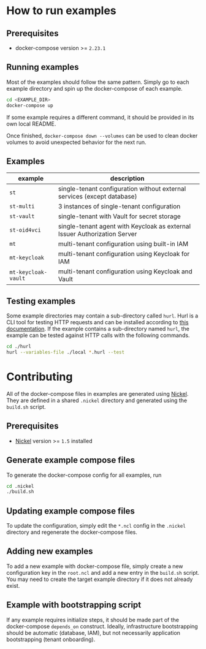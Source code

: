 # How to run examples

## Prerequisites

- docker-compose version >= `2.23.1`

## Running examples

Most of the examples should follow the same pattern.
Simply go to each example directory and spin up the docker-compose of each example.

```bash
cd <EXAMPLE_DIR>
docker-compose up
```

If some example requires a different command, it should be provided in its own local README.

Once finished, `docker-compose down --volumes` can be used to clean docker volumes to avoid unexpected behavior for the next run.

## Examples

| example             | description                                                               |
|---------------------|---------------------------------------------------------------------------|
| `st`                | single-tenant configuration without external services (except database)   |
| `st-multi`          | 3 instances of single-tenant configuration                                |
| `st-vault`          | single-tenant with Vault for secret storage                               |
| `st-oid4vci`        | single-tenant agent with Keycloak as external Issuer Authorization Server |
| `mt`                | multi-tenant configuration using built-in IAM                             |
| `mt-keycloak`       | multi-tenant configuration using Keycloak for IAM                         |
| `mt-keycloak-vault` | multi-tenant configuration using Keycloak and Vault                       |

## Testing examples

Some example directories may contain a sub-directory called `hurl`.
Hurl is a CLI tool for testing HTTP requests and can be installed according to [this documentation](https://hurl.dev/docs/installation.html).
If the example contains a sub-directory named `hurl`, the example can be tested against HTTP calls with the following commands.

```bash
cd ./hurl
hurl --variables-file ./local *.hurl --test
```

# Contributing

All of the docker-compose files in examples are generated using [Nickel](https://nickel-lang.org/).
They are defined in a shared `.nickel` directory and generated using the `build.sh` script.

## Prerequisites

- [Nickel](https://nickel-lang.org/) version >= `1.5` installed

## Generate example compose files

To generate the docker-compose config for all examples, run

```bash
cd .nickel
./build.sh
```

## Updating example compose files

To update the configuration, simply edit the `*.ncl` config in the `.nickel` directory and regenerate the docker-compose files.

## Adding new examples

To add a new example with docker-compose file, simply create a new configuration key in the `root.ncl` and add a new entry in the `build.sh` script.
You may need to create the target example directory if it does not already exist.

## Example with bootstrapping script

If any example requires initialize steps, it should be made part of the docker-compose `depends_on` construct.
Ideally, infrastructure bootstrapping should be automatic (database, IAM), but not necessarily application bootstrapping (tenant onboarding).
